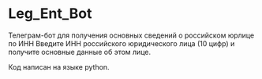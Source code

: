 # Leg_Ent_Bot
Телеграм-бот для получения основных сведений о российском юрлице по ИНН
Введите ИНН российского юридического лица (10 цифр) и получите основные данные об этом лице.

Код написан на языке python.
